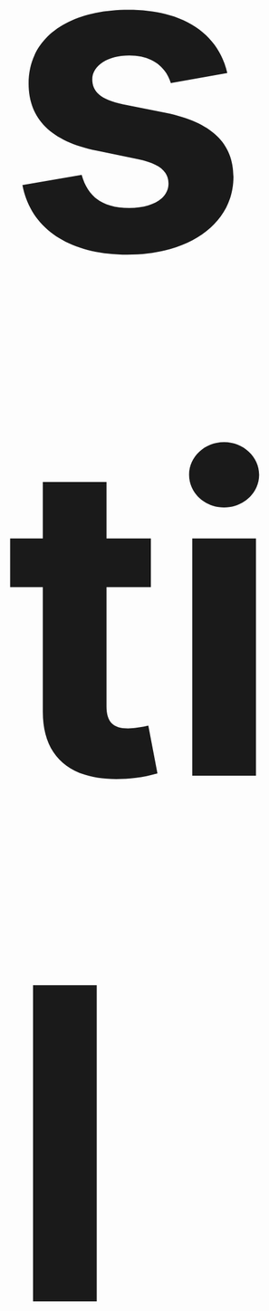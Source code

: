 <section class="section section--h-3-4 clipped">

<h1 class="centered opacity--10" style="--centered-position: fixed; --centered-translate-y: -100%; --centered-top: 100%;color: var(--secondary); font-size: 80vw">stil</h1>

<div class="container">

###### About

### Built to use

Just implement the css and create simple pages just using classes. Or include it in your Sass project and get the whole toolset for your exposal.

</div>
</section>
<section class="section background--deepblue" style="--current-color: var(--secondary)">

<div class="container">

###### installation

### How to use

Stil can be used in two different ways. As an implementable stylesheet where you don't have to do anything. Just use the classes or elements in your html and it will look good.

Or use it as a framework with a full set of sass tools. Create you own build of Stil using the settings and define your own variables.

#### Markup

Add the css to your html and it will work!

```html
<link rel="stylesheet" type="text/css" href="https://stil.style/base.css" />
```

#### Toolset

Install the package using npm or yarn

```bash
npm install stil --save-dev
# or
yarn add stil --save-dev
```

Add to your project in the Sass file

```scss
@import "stil-style";
// Now you can use all tools
```

Check the Settings and Output guide to see more settings and use cases.

</div>

</section>

<Section>

###### Colors

### All colors

<all-colors shades :colors="['Red','Orange','Yellow','Lime','Grass','Green','Sky','Water','Blue','DeepBlue','Brown','Purple','DeepPurple','Rose','Lavender','Pink','Berry','Pomegranate','Turquoise','Gray','Black','White']" />
<color-table shades :colors="['Red','Orange','Yellow','Lime','Grass','Green','Sky','Water','Blue','DeepBlue','Brown','Purple','DeepPurple','Rose','Lavender','Pink','Berry','Pomegranate','Turquoise','Gray','Black','White']" />

</Section>

<Section>

### Defined colors

<all-colors :colors="['Primary','Secondary','Tertiary','Alert','Warning','Info','Dark','Light','Accent']" />
<color-table :colors="['Primary','Secondary','Tertiary','Alert','Warning','Info','Dark','Light','Accent']" />

</Section>

<Section color="purple-80" style="--stil-content-max-width: 100%">

### Gradients

<div class="card-group gap--1">
<article class="card card--third">
<figure class="background--gradient">
</figure>

```html
<div class="box background--gradient"></div>
```

</article>

<article class="card card--third">
<figure class="background--gradient" style="--gradient-from: var(--red); --gradient-to: var(--blue)">
</figure>

```html
<div
  class="background--gradient"
  style="
            --gradient-from: var(--red);
            --gradient-to: var(--blue)"
></div>
```

</article>

<article class="card card--third">
<figure class="background--gradient" style=" height: 5em; --gradient-from: var(--green-30); --gradient-to: var(--green-40); --gradient-direction: to bottom;"><p>fdasfa</p>
</figure>

```html
<div
  class="background--gradient"
  style="
        --gradient-from: var(--green-30);
        --gradient-to: var(--green-40);
        --gradient-direction: to bottom;"
></div>
```

</article>
</div>
</Section>

<Section color="green-40">

###### Grid

### The grid explained

#### Partials

Stil works just with named partials. Just add the partial name to your column (in a row) and it will be the right width.

<Row class="gap--1 space--2 background--green border-radius--2">
<Column class="full space--2 border-radius--1 background--white">
    column
    full
</Column>
</Row>

<Row class="gap--1 space--2 background--green border-radius--2 space-top--3">
<Column class="half space--2 border-radius--1 background--white">
    column
    half
</Column>

<Column class="half space--2 border-radius--1 background--white">
    column
    half
</Column>
</Row>

<Row class="gap--1 space--2 background--green border-radius--2 space-top--3">

<Column class="third space--2 border-radius--1 background--white">
    column
    third
</Column>

<Column class="two-third space--2 border-radius--1 background--white">
    column
    two-third
</Column>

</Row>

<Row class="gap--1 space--2 background--green border-radius--2 space-top--3">

<Column class="quarter space--2 border-radius--1 background--white">
    column
    quarter
</Column>

<Column class="three-quarter space--2 border-radius--1 background--white">
    column
    three-quarter
</Column>

</Row>

<Row class="gap--1 space--2 background--green border-radius--2 space-top--3">

<Column class="quarter space--2 border-radius--1 background--white">
    column
    quarter
</Column>

<Column class="quarter space--2 border-radius--1 background--white">
    column
    quarter
</Column>

<Column class="quarter space--2 border-radius--1 background--white">
    column
    quarter
</Column>

<Column class="quarter space--2 border-radius--1 background--white">
    column
    quarter
</Column>

</Row>

<Row class="row--fifths gap--1 space--2 background--green border-radius--2 space-top--3">

<Column class="fifth space--2 border-radius--1 background--white">
    column
    fifth
</Column>

<Column class="two-fifth space--2 border-radius--1 background--white">
    column
    two-fifth
</Column>

<Column class="fifth space--2 border-radius--1 background--white">
    column
    fifth
</Column>

<Column class="fifth space--2 border-radius--1 background--white">
    column
    fifth
</Column>

</Row>

<div class="notification notification--warning">

When using fifths, you will need to add the `.row--fifths` class to the row. You can't use fifths in combination with others.

</div>

</Section>

<Section color="green">

#### Responsive Partials

Try resizing your window and see how the blocks will go from third on a big screen, halfs on a medium screen and full on mobile.

<Row class="gap--2 space--2 background--white border-radius--2">

<Column class="small--full medium--half large--third space--2 border-radius--1 background--green-20">
    column
    small--full
    medium--half
    large--third
</Column>

<Column class="small--full medium--half large--third space--2 border-radius--1 background--green-30">
    column
    small--full
    medium-half
    large--third
</Column>

<Column class="small--full medium--half large--third space--2 border-radius--1 background--green-40">
    column
    small--full
    medium--half
    large--third
</Column>

</Row>

</Section>

<Section color="blue-20">

###### typography

### Headers

# The quick brown fox jumps over the lazy dog

    h1

## The quick brown fox jumps over the lazy dog

    h2

### The quick brown fox jumps over the lazy dog

    h3

#### The quick brown fox jumps over the lazy dog

    h4

##### The quick brown fox jumps over the lazy dog

    h5

###### The quick brown fox jumps over the lazy dog

    h6

<h1 class="font--light">The quick brown fox jumps over the lazy dog</h1>

    h1.font--light

<h2 class="font--light">The quick brown fox jumps over the lazy dog</h2>

    h2.font--light

<h3 class="font--light">The quick brown fox jumps over the lazy dog</h3>

    h3.font--light

<h4 class="font--light">The quick brown fox <strong>jumps</strong> over the lazy dog</h4>

    h4.font--light

<h5 class="font--light">The quick brown fox jumps over the lazy dog</h5>

    h5.font--light

<h6 class="font--light">The quick brown fox jumps over the lazy dog</h6>

    h6.font--light

</Section>

<Section color="blue-30">

<FontsTable :fonts="['sans-serif','serif','code','Helvetica','Avenir', 'Inter','Poppins','Raleway','Work Sans']" />

</Section>

<Section color="yellow-80">

###### Principles

Everyone has it's principles, so has **Stil**. Here's a brief overview of what Stil stands for..

#### Responsive

In a way we shouldn't have to mark this here, because it's a given. If you don't build your website to be able to use on all devices, you are doing something wrong. But yeah, **Stil** is fully ready to create your responsive projects.

#### Accessible

Everyone should be able to visit a website, with styling we can already do a lot to make this possible. **Stil** tries to enforce the users as much as possible to create accessible projects.

#### Customisable

No website is the same, thats why Stil is fully customatisable.

#### Understandable

Understandable in the sense that everyone who has a little bit of styling should understand it. It should be easily usable for a beginner and an advanced user.

#### Fun to use

With all the principles above in place, **Stil** should be fun to use. When it's easy and gives fast good looking results. It's becomes fun to use automatically.

</Section>

<Section color="yellow-70" >

###### customizability

## Every brand has it's own identity

<h4 class="font--normal" style="color: var(--negative)">Stil has it's opinions, but encourages you to have your own.</h4>

Stil is fully customisable, no two website should look the same. From the colors to the settings, sizes and all css outputs. Everything is customisable just defining some settings.

#### Colors

Stil comes with a set of colors which can be used by anybody. But if want to define your own colors, you can simple redefine the colors using custom properties. Or define a new colorset and generate all css using those colors.

<a href="/settings#colors" class="button">Settings for Colors</a>

#### Sizes

We defined a few sizes, for different screens, spacings, font-sizes, but if you don't agree with them, it's up to you to just redefine the sizes. No problem!

<a href="/settings#sizes" class="button">Settings for Sizes</a>

#### Naming

We have our preferences for naming, but we can imagine you do too. That's why we keep it fully open how you call your elements. We like to use rows and columns, but you like to use groups and cols? A button should be a btn? It's up to you

<a href="/settings#naming" class="button">Settings for Naming</a>

</Section>
